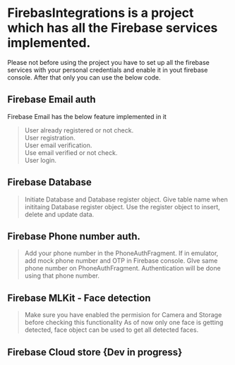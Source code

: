 # FirebasIntegrations is a project which has all the Firebase services implemented.

Please not before using the project you have to set up all the firebase services with your personal credentials and enable it
in yout firebase console. After that only you can use the below code.

## Firebase Email auth
Firebase Email has the below feature implemented in it
> User already registered or not check.<br />
> User registration.<br />
> User email verification.<br />
> Use email verified or not check.<br />
> User login.


## Firebase Database
> Initiate Database and Database register object.
> Give table name when inititaing Database register object.
> Use the register object to insert, delete and update data.


## Firebase Phone number auth.
> Add your phone number in the PhoneAuthFragment.
> If in emulator, add mock phone number and OTP in Firebase console. GIve same phone number on PhoneAuthFragment.
> Authentication will be done using that phone number.

## Firebase MLKit - Face detection
> Make sure you have enabled the permision for Camera and Storage before checking this functionality
> As of now only one face is getting detected, face object can be used to get all detected faces.

## Firebase Cloud store {Dev in progress}

